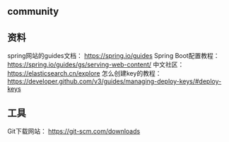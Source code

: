 ## community

## 资料
spring网站的guides文档：
    https://spring.io/guides
Spring Boot配置教程：
    https://spring.io/guides/gs/serving-web-content/
中文社区：
    https://elasticsearch.cn/explore
怎么创建key的教程：
    https://developer.github.com/v3/guides/managing-deploy-keys/#deploy-keys

## 工具
Git下载网站：
    https://git-scm.com/downloads